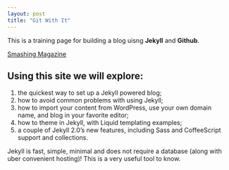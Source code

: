```yaml
---
layout: post
title: "Git With It"
---
```


This is a training page for building a blog uisng **Jekyll** and **Github**.

[Smashing Magazine](https://www.smashingmagazine.com/2014/08/build-blog-jekyll-github-pages/)

## Using this site we will explore:

1. the quickest way to set up a Jekyll powered blog;
2. how to avoid common problems with using Jekyll;
3. how to import your content from WordPress, use your own domain name, and blog in your favorite editor;
4. how to theme in Jekyll, with Liquid templating examples;
5. a couple of Jekyll 2.0’s new features, including Sass and CoffeeScript support and collections.

Jekyll is fast, simple, minimal and does not require a database (along with uber convenient hosting)! This is a very useful tool to know.
